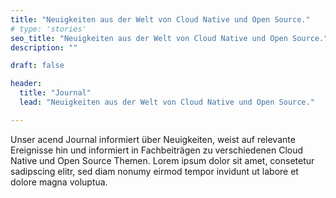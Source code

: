 ```yaml
---
title: "Neuigkeiten aus der Welt von Cloud Native und Open Source."
# type: 'stories'
seo_title: "Neuigkeiten aus der Welt von Cloud Native und Open Source."
description: ""

draft: false

header:
  title: "Journal"
  lead: "Neuigkeiten aus der Welt von Cloud Native und Open Source."

---
```


Unser acend Journal informiert über Neuigkeiten, weist auf relevante Ereignisse hin und informiert in Fachbeiträgen zu verschiedenen Cloud Native und Open Source Themen. Lorem ipsum dolor sit amet, consetetur sadipscing elitr, sed diam nonumy eirmod tempor invidunt ut labore et dolore magna voluptua.
